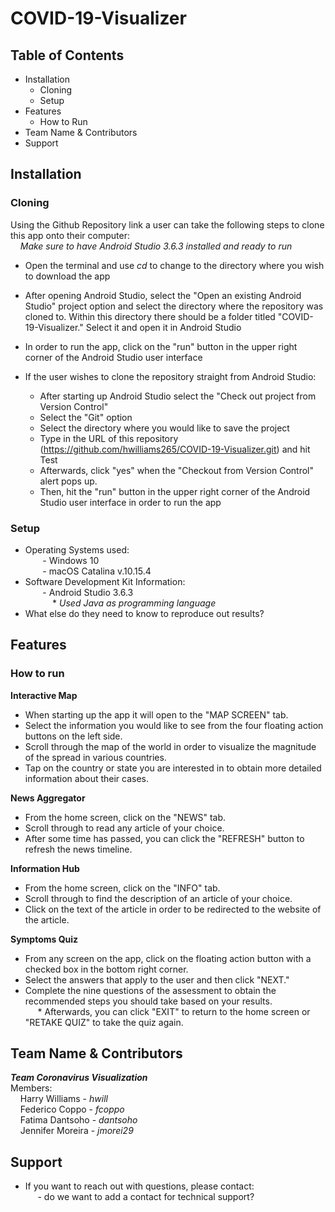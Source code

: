 # COVID-19-Visualizer
## Table of Contents
* Installation
  * Cloning 
  * Setup
* Features
  * How to Run
* Team Name & Contributors
* Support

## Installation
### Cloning
Using the Github Repository link a user can take the following steps to clone this app onto their computer: <br/>
&nbsp;&nbsp;&nbsp;&nbsp;*Make sure to have Android Studio 3.6.3 installed and ready to run* 
  * Open the terminal and use *cd* to change to the directory where you wish to download the app
  * After opening Android Studio, select the "Open an existing Android Studio" project option and select the directory where the repository was cloned to. Within this directory there should be a folder titled "COVID-19-Visualizer." Select it and open it in Android Studio
  * In order to run the app, click on the "run" button in the upper right corner of the Android Studio user interface

* If the user wishes to clone the repository straight from Android Studio: 
  * After starting up Android Studio select the "Check out project from Version Control"
  * Select the "Git" option
  * Select the directory where you would like to save the project
  * Type in the URL of this repository (https://github.com/hwilliams265/COVID-19-Visualizer.git) and hit Test
  * Afterwards, click "yes" when the "Checkout from Version Control" alert pops up.
  * Then, hit the "run" button in the upper right corner of the Android Studio user interface in order to run the app 
### Setup
   * Operating Systems used: <br/>
   &nbsp;&nbsp;&nbsp;&nbsp;&nbsp;&nbsp;   - Windows 10 <br/>
   &nbsp;&nbsp;&nbsp;&nbsp;&nbsp;&nbsp;   - macOS Catalina v.10.15.4
   * Software Development Kit Information: <br/>
   &nbsp;&nbsp;&nbsp;&nbsp;&nbsp;&nbsp;   - Android Studio 3.6.3 <br/>
   &nbsp;&nbsp;&nbsp;&nbsp;&nbsp;&nbsp;&nbsp;&nbsp;&nbsp;&nbsp; * *Used Java as programming language*   
   * What else do they need to know to reproduce out results?
   
## Features
### How to run
**Interactive Map** <br/>
* When starting up the app it will open to the "MAP SCREEN" tab.
* Select the information you would like to see from the four floating action buttons on the left side. 
* Scroll through the map of the world in order to visualize the magnitude of the spread in various countries.
* Tap on the country or state you are interested in to obtain more detailed information about their cases. <br/>

**News Aggregator** <br/>
* From the home screen, click on the "NEWS" tab.
* Scroll through to read any article of your choice.
* After some time has passed, you can click the "REFRESH" button to refresh the news timeline. <br/>

**Information Hub** <br/>
* From the home screen, click on the "INFO" tab.
* Scroll through to find the description of an article of your choice.
* Click on the text of the article in order to be redirected to the website of the article. <br/>

**Symptoms Quiz** <br/>
* From any screen on the app, click on the floating action button with a checked box in the bottom right corner.
* Select the answers that apply to the user and then click "NEXT." 
* Complete the nine questions of the assessment to obtain the recommended steps you should take based on your results. <br/>
&nbsp;&nbsp;&nbsp;&nbsp; * Afterwards, you can click "EXIT" to return to the home screen or "RETAKE QUIZ" to take the quiz again.

## Team Name & Contributors
***Team Coronavirus Visualization*** <br/>
Members: <br/>
&nbsp;&nbsp;&nbsp;&nbsp;Harry Williams - *hwill* <br/>
&nbsp;&nbsp;&nbsp;&nbsp;Federico Coppo - *fcoppo* <br/>
&nbsp;&nbsp;&nbsp;&nbsp;Fatima Dantsoho - *dantsoho* <br/>
&nbsp;&nbsp;&nbsp;&nbsp;Jennifer Moreira - *jmorei29* <br/>
  
## Support
  * If you want to reach out with questions, please contact: <br/>
  &nbsp;&nbsp;&nbsp;&nbsp; - do we want to add a contact for technical support?
